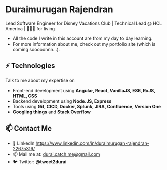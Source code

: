 # Duraimurugan Rajendran
Lead Software Engineer for Disney Vacations Club | Technical Lead @ HCL America | 👩🏾‍💻 for living

- All the code I write in this account are from my day to day learning. 
- For more information about me, check out my portfolio site (which is coming sooooonnn...).

## ⚡ Technologies
Talk to me about my expertise on 
- Front-end development using **Angular, React, VanillaJS, ES6, RxJS, HTML, CSS**
- Backend development using **Node.JS, Express**
- Tools using **Git, CICD, Docker, Splunk, JIRA, Confluence, Version One**
- **Googling things** and **Stack Overflow**

## 📫 Contact Me
- 👥 LinkedIn https://www.linkedin.com/in/duraimurugan-rajendran-22675316/
- 📫 Mail me at: durai.catch.me@gmail.com
- 🐦 Twitter: **@tweet2durai**
